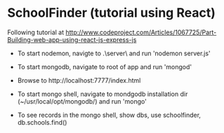 # SchoolFinder (tutorial using React)

Following tutorial at http://www.codeproject.com/Articles/1067725/Part-Building-web-app-using-react-js-express-js

* To start nodemon, navigte to .\server\ and run 'nodemon server.js'

* To start mongodb, navigate to root of app and run 'mongod'

* Browse to http://localhost:7777/index.html

* To start mongo shell, navigate to mondgodb installation dir (~/usr/local/opt/mongodb/) and run 'mongo'

* To see records in the mongo shell, show dbs, use schoolfinder, db.schools.find()
